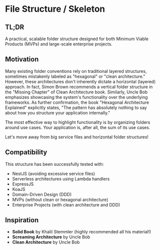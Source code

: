 # File Structure / Skeleton

## TL;DR

A practical, scalable folder structure designed for both Minimum Viable Products (MVPs) and large-scale enterprise projects.

## Motivation

Many existing folder conventions rely on traditional layered structures, sometimes mistakenly labeled as "hexagonal" or "clean architecture." However, these architectures don't inherently dictate a horizontal (layered) approach. In fact, Simon Brown recommends a vertical folder structure in the "Missing Chapter" of Clean Architecture book. Similarly, Uncle Bob emphasizes showcasing the system's functionality over the underlying frameworks. As further confirmation, the book "Hexagonal Architecture Explained" explicitly states, "The pattern has absolutely nothing to say about how you structure your application internally."

The most effective way to highlight functionality is by organizing folders around use cases. Your application is, after all, the sum of its use cases.

Let's move away from big service files and horizontal folder structures!

## Compatibility

This structure has been successfully tested with:

- NestJS (avoiding excessive service files)
- Serverless architectures using Lambda handlers
- ExpressJS
- KoaJS
- Domain-Driven Design (DDD)
- MVPs (without clean or hexagonal architecture)
- Enterprise Projects (with clean architecture and DDD)

## Inspiration

- **Solid Book** by Khalil Stemmler (highly recommended all his material!)
- **Screaming Architecture** by Uncle Bob
- **Clean Architecture** by Uncle Bob


